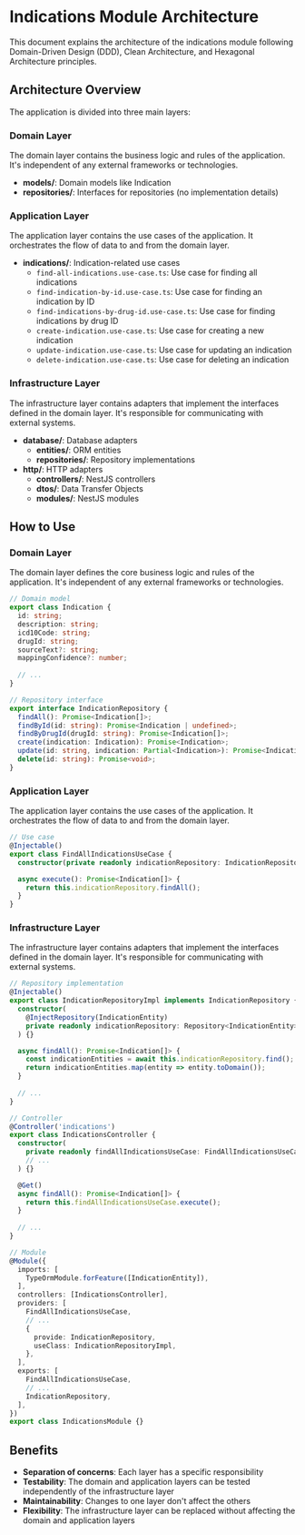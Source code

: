 # Indications Module Architecture

This document explains the architecture of the indications module following Domain-Driven Design (DDD), Clean Architecture, and Hexagonal Architecture principles.

## Architecture Overview

The application is divided into three main layers:

### Domain Layer

The domain layer contains the business logic and rules of the application. It's independent of any external frameworks or technologies.

- **models/**: Domain models like Indication
- **repositories/**: Interfaces for repositories (no implementation details)

### Application Layer

The application layer contains the use cases of the application. It orchestrates the flow of data to and from the domain layer.

- **indications/**: Indication-related use cases
  - `find-all-indications.use-case.ts`: Use case for finding all indications
  - `find-indication-by-id.use-case.ts`: Use case for finding an indication by ID
  - `find-indications-by-drug-id.use-case.ts`: Use case for finding indications by drug ID
  - `create-indication.use-case.ts`: Use case for creating a new indication
  - `update-indication.use-case.ts`: Use case for updating an indication
  - `delete-indication.use-case.ts`: Use case for deleting an indication

### Infrastructure Layer

The infrastructure layer contains adapters that implement the interfaces defined in the domain layer. It's responsible for communicating with external systems.

- **database/**: Database adapters
  - **entities/**: ORM entities
  - **repositories/**: Repository implementations
- **http/**: HTTP adapters
  - **controllers/**: NestJS controllers
  - **dtos/**: Data Transfer Objects
  - **modules/**: NestJS modules

## How to Use

### Domain Layer

The domain layer defines the core business logic and rules of the application. It's independent of any external frameworks or technologies.

```typescript
// Domain model
export class Indication {
  id: string;
  description: string;
  icd10Code: string;
  drugId: string;
  sourceText?: string;
  mappingConfidence?: number;
  
  // ...
}

// Repository interface
export interface IndicationRepository {
  findAll(): Promise<Indication[]>;
  findById(id: string): Promise<Indication | undefined>;
  findByDrugId(drugId: string): Promise<Indication[]>;
  create(indication: Indication): Promise<Indication>;
  update(id: string, indication: Partial<Indication>): Promise<Indication>;
  delete(id: string): Promise<void>;
}
```

### Application Layer

The application layer contains the use cases of the application. It orchestrates the flow of data to and from the domain layer.

```typescript
// Use case
@Injectable()
export class FindAllIndicationsUseCase {
  constructor(private readonly indicationRepository: IndicationRepository) {}

  async execute(): Promise<Indication[]> {
    return this.indicationRepository.findAll();
  }
}
```

### Infrastructure Layer

The infrastructure layer contains adapters that implement the interfaces defined in the domain layer. It's responsible for communicating with external systems.

```typescript
// Repository implementation
@Injectable()
export class IndicationRepositoryImpl implements IndicationRepository {
  constructor(
    @InjectRepository(IndicationEntity)
    private readonly indicationRepository: Repository<IndicationEntity>,
  ) {}

  async findAll(): Promise<Indication[]> {
    const indicationEntities = await this.indicationRepository.find();
    return indicationEntities.map(entity => entity.toDomain());
  }
  
  // ...
}

// Controller
@Controller('indications')
export class IndicationsController {
  constructor(
    private readonly findAllIndicationsUseCase: FindAllIndicationsUseCase,
    // ...
  ) {}

  @Get()
  async findAll(): Promise<Indication[]> {
    return this.findAllIndicationsUseCase.execute();
  }
  
  // ...
}

// Module
@Module({
  imports: [
    TypeOrmModule.forFeature([IndicationEntity]),
  ],
  controllers: [IndicationsController],
  providers: [
    FindAllIndicationsUseCase,
    // ...
    {
      provide: IndicationRepository,
      useClass: IndicationRepositoryImpl,
    },
  ],
  exports: [
    FindAllIndicationsUseCase,
    // ...
    IndicationRepository,
  ],
})
export class IndicationsModule {}
```

## Benefits

- **Separation of concerns**: Each layer has a specific responsibility
- **Testability**: The domain and application layers can be tested independently of the infrastructure layer
- **Maintainability**: Changes to one layer don't affect the others
- **Flexibility**: The infrastructure layer can be replaced without affecting the domain and application layers
